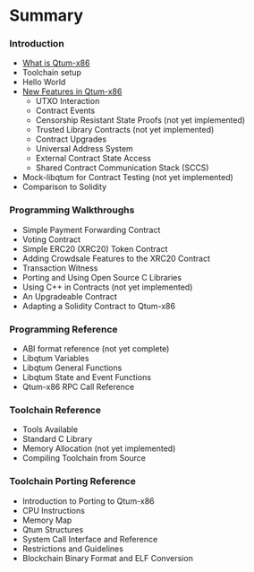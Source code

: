 # Summary

### Introduction

* [What is Qtum-x86](intro/whatis.md)
* Toolchain setup
* Hello World
* [New Features in Qtum-x86](intro/features.md)
    * UTXO Interaction
    * Contract Events
    * Censorship Resistant State Proofs (not yet implemented)
    * Trusted Library Contracts (not yet implemented)
    * Contract Upgrades
    * Universal Address System
    * External Contract State Access
    * Shared Contract Communication Stack (SCCS)
* Mock-libqtum for Contract Testing (not yet implemented)
* Comparison to Solidity

### Programming Walkthroughs

* Simple Payment Forwarding Contract
* Voting Contract
* Simple ERC20 (XRC20) Token Contract
* Adding Crowdsale Features to the XRC20 Contract
* Transaction Witness
* Porting and Using Open Source C Libraries
* Using C++ in Contracts (not yet implemented)
* An Upgradeable Contract
* Adapting a Solidity Contract to Qtum-x86

### Programming Reference

* ABI format reference (not yet complete)
* Libqtum Variables
* Libqtum General Functions
* Libqtum State and Event Functions
* Qtum-x86 RPC Call Reference

### Toolchain Reference

* Tools Available
* Standard C Library
* Memory Allocation (not yet implemented)
* Compiling Toolchain from Source

### Toolchain Porting Reference

* Introduction to Porting to Qtum-x86
* CPU Instructions
* Memory Map
* Qtum Structures
* System Call Interface and Reference
* Restrictions and Guidelines
* Blockchain Binary Format and ELF Conversion




